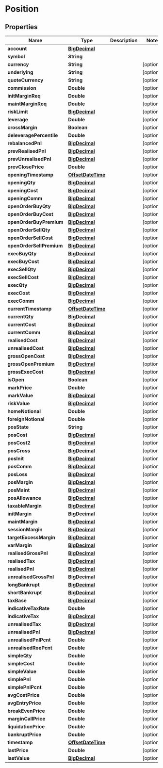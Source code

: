 
# Position

## Properties
Name | Type | Description | Notes
------------ | ------------- | ------------- | -------------
**account** | [**BigDecimal**](BigDecimal.md) |  | 
**symbol** | **String** |  | 
**currency** | **String** |  |  [optional]
**underlying** | **String** |  |  [optional]
**quoteCurrency** | **String** |  |  [optional]
**commission** | **Double** |  |  [optional]
**initMarginReq** | **Double** |  |  [optional]
**maintMarginReq** | **Double** |  |  [optional]
**riskLimit** | [**BigDecimal**](BigDecimal.md) |  |  [optional]
**leverage** | **Double** |  |  [optional]
**crossMargin** | **Boolean** |  |  [optional]
**deleveragePercentile** | **Double** |  |  [optional]
**rebalancedPnl** | [**BigDecimal**](BigDecimal.md) |  |  [optional]
**prevRealisedPnl** | [**BigDecimal**](BigDecimal.md) |  |  [optional]
**prevUnrealisedPnl** | [**BigDecimal**](BigDecimal.md) |  |  [optional]
**prevClosePrice** | **Double** |  |  [optional]
**openingTimestamp** | [**OffsetDateTime**](OffsetDateTime.md) |  |  [optional]
**openingQty** | [**BigDecimal**](BigDecimal.md) |  |  [optional]
**openingCost** | [**BigDecimal**](BigDecimal.md) |  |  [optional]
**openingComm** | [**BigDecimal**](BigDecimal.md) |  |  [optional]
**openOrderBuyQty** | [**BigDecimal**](BigDecimal.md) |  |  [optional]
**openOrderBuyCost** | [**BigDecimal**](BigDecimal.md) |  |  [optional]
**openOrderBuyPremium** | [**BigDecimal**](BigDecimal.md) |  |  [optional]
**openOrderSellQty** | [**BigDecimal**](BigDecimal.md) |  |  [optional]
**openOrderSellCost** | [**BigDecimal**](BigDecimal.md) |  |  [optional]
**openOrderSellPremium** | [**BigDecimal**](BigDecimal.md) |  |  [optional]
**execBuyQty** | [**BigDecimal**](BigDecimal.md) |  |  [optional]
**execBuyCost** | [**BigDecimal**](BigDecimal.md) |  |  [optional]
**execSellQty** | [**BigDecimal**](BigDecimal.md) |  |  [optional]
**execSellCost** | [**BigDecimal**](BigDecimal.md) |  |  [optional]
**execQty** | [**BigDecimal**](BigDecimal.md) |  |  [optional]
**execCost** | [**BigDecimal**](BigDecimal.md) |  |  [optional]
**execComm** | [**BigDecimal**](BigDecimal.md) |  |  [optional]
**currentTimestamp** | [**OffsetDateTime**](OffsetDateTime.md) |  |  [optional]
**currentQty** | [**BigDecimal**](BigDecimal.md) |  |  [optional]
**currentCost** | [**BigDecimal**](BigDecimal.md) |  |  [optional]
**currentComm** | [**BigDecimal**](BigDecimal.md) |  |  [optional]
**realisedCost** | [**BigDecimal**](BigDecimal.md) |  |  [optional]
**unrealisedCost** | [**BigDecimal**](BigDecimal.md) |  |  [optional]
**grossOpenCost** | [**BigDecimal**](BigDecimal.md) |  |  [optional]
**grossOpenPremium** | [**BigDecimal**](BigDecimal.md) |  |  [optional]
**grossExecCost** | [**BigDecimal**](BigDecimal.md) |  |  [optional]
**isOpen** | **Boolean** |  |  [optional]
**markPrice** | **Double** |  |  [optional]
**markValue** | [**BigDecimal**](BigDecimal.md) |  |  [optional]
**riskValue** | [**BigDecimal**](BigDecimal.md) |  |  [optional]
**homeNotional** | **Double** |  |  [optional]
**foreignNotional** | **Double** |  |  [optional]
**posState** | **String** |  |  [optional]
**posCost** | [**BigDecimal**](BigDecimal.md) |  |  [optional]
**posCost2** | [**BigDecimal**](BigDecimal.md) |  |  [optional]
**posCross** | [**BigDecimal**](BigDecimal.md) |  |  [optional]
**posInit** | [**BigDecimal**](BigDecimal.md) |  |  [optional]
**posComm** | [**BigDecimal**](BigDecimal.md) |  |  [optional]
**posLoss** | [**BigDecimal**](BigDecimal.md) |  |  [optional]
**posMargin** | [**BigDecimal**](BigDecimal.md) |  |  [optional]
**posMaint** | [**BigDecimal**](BigDecimal.md) |  |  [optional]
**posAllowance** | [**BigDecimal**](BigDecimal.md) |  |  [optional]
**taxableMargin** | [**BigDecimal**](BigDecimal.md) |  |  [optional]
**initMargin** | [**BigDecimal**](BigDecimal.md) |  |  [optional]
**maintMargin** | [**BigDecimal**](BigDecimal.md) |  |  [optional]
**sessionMargin** | [**BigDecimal**](BigDecimal.md) |  |  [optional]
**targetExcessMargin** | [**BigDecimal**](BigDecimal.md) |  |  [optional]
**varMargin** | [**BigDecimal**](BigDecimal.md) |  |  [optional]
**realisedGrossPnl** | [**BigDecimal**](BigDecimal.md) |  |  [optional]
**realisedTax** | [**BigDecimal**](BigDecimal.md) |  |  [optional]
**realisedPnl** | [**BigDecimal**](BigDecimal.md) |  |  [optional]
**unrealisedGrossPnl** | [**BigDecimal**](BigDecimal.md) |  |  [optional]
**longBankrupt** | [**BigDecimal**](BigDecimal.md) |  |  [optional]
**shortBankrupt** | [**BigDecimal**](BigDecimal.md) |  |  [optional]
**taxBase** | [**BigDecimal**](BigDecimal.md) |  |  [optional]
**indicativeTaxRate** | **Double** |  |  [optional]
**indicativeTax** | [**BigDecimal**](BigDecimal.md) |  |  [optional]
**unrealisedTax** | [**BigDecimal**](BigDecimal.md) |  |  [optional]
**unrealisedPnl** | [**BigDecimal**](BigDecimal.md) |  |  [optional]
**unrealisedPnlPcnt** | **Double** |  |  [optional]
**unrealisedRoePcnt** | **Double** |  |  [optional]
**simpleQty** | **Double** |  |  [optional]
**simpleCost** | **Double** |  |  [optional]
**simpleValue** | **Double** |  |  [optional]
**simplePnl** | **Double** |  |  [optional]
**simplePnlPcnt** | **Double** |  |  [optional]
**avgCostPrice** | **Double** |  |  [optional]
**avgEntryPrice** | **Double** |  |  [optional]
**breakEvenPrice** | **Double** |  |  [optional]
**marginCallPrice** | **Double** |  |  [optional]
**liquidationPrice** | **Double** |  |  [optional]
**bankruptPrice** | **Double** |  |  [optional]
**timestamp** | [**OffsetDateTime**](OffsetDateTime.md) |  |  [optional]
**lastPrice** | **Double** |  |  [optional]
**lastValue** | [**BigDecimal**](BigDecimal.md) |  |  [optional]



